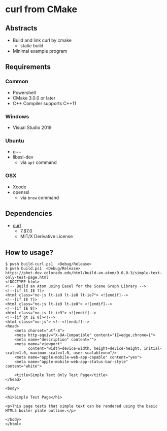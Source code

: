# curl from CMake

## Abstracts

* Build and link curl by cmake
  * static build
* Minimal example program

## Requirements

### Common

* Powershell
* CMake 3.0.0 or later
* C++ Compiler supports C++11

### Windows

* Visual Studio 2019

### Ubuntu

* g++
* libssl-dev
  * via `apt` command

### OSX

* Xcode
* openssl
  * via `brew` command

## Dependencies

* [curl](https://github.com/curl/curl)
  * 7.87.0
  * MIT/X Derivative License

## How to usage?

````shell
$ pwsh build-curl.ps1  <Debug/Release>
$ pwsh build.ps1  <Debug/Release>
https://phet-dev.colorado.edu/html/build-an-atom/0.0.0-3/simple-text-only-test-page.html
<!DOCTYPE html>
<!-- Build an Atom using Easel for the Scene Graph Library -->
<!--[if lt IE 7]>
<html class="no-js lt-ie9 lt-ie8 lt-ie7"> <![endif]-->
<!--[if IE 7]>
<html class="no-js lt-ie9 lt-ie8"> <![endif]-->
<!--[if IE 8]>
<html class="no-js lt-ie9"> <![endif]-->
<!--[if gt IE 8]><!-->
<html class="no-js"> <!--<![endif]-->
<head>
    <meta charset="utf-8">
    <meta http-equiv="X-UA-Compatible" content="IE=edge,chrome=1">
    <meta name="description" content="">
    <meta name="viewport"
          content="width=device-width, height=device-height, initial-scale=1.0, maximum-scale=1.0, user-scalable=no"/>
    <meta name="apple-mobile-web-app-capable" content="yes">
    <meta name="apple-mobile-web-app-status-bar-style" content="white">

    <title>Simple Text Only Test Page</title>
</head>

<body>

<h1>Simple Test Page</h1>

<p>This page tests that simple text can be rendered using the basic HTML5 boiler plate outline.</p>

</body>
</html>
````